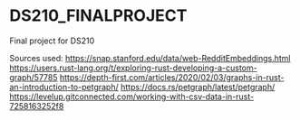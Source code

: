 # DS210_FINALPROJECT
Final project for DS210

Sources used:
https://snap.stanford.edu/data/web-RedditEmbeddings.html
https://users.rust-lang.org/t/exploring-rust-developing-a-custom-graph/57785
https://depth-first.com/articles/2020/02/03/graphs-in-rust-an-introduction-to-petgraph/
https://docs.rs/petgraph/latest/petgraph/
https://levelup.gitconnected.com/working-with-csv-data-in-rust-7258163252f8
